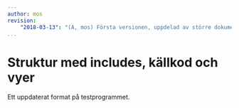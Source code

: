 ```yaml
---
author: mos
revision:
    "2018-03-13": "(A, mos) Första versionen, uppdelad av större dokument."
...
```

Struktur med includes, källkod och vyer
=======================

Ett uppdaterat format på testprogrammet.

